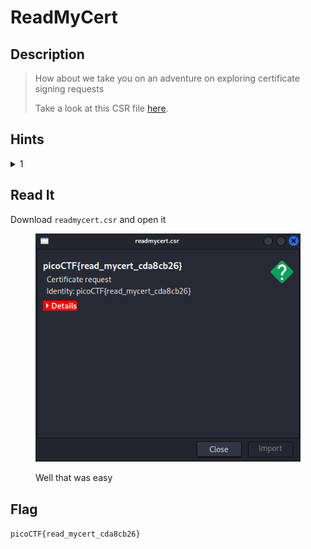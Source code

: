 # ReadMyCert

## Description

> How about we take you on an adventure on exploring certificate signing requests
>
> Take a look at this CSR file [here](https://artifacts.picoctf.net/c/422/readmycert.csr).

## Hints

<details>

<summary>1</summary>

Download the certificate signing request and try to read it.

</details>

## Read It

Download `readmycert.csr` and open it

<figure><img src="../../.gitbook/assets/Untitled.png" alt=""><figcaption><p>Well that was easy</p></figcaption></figure>

## Flag

`picoCTF{read_mycert_cda8cb26}`
